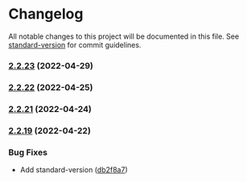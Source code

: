 # Changelog

All notable changes to this project will be documented in this file. See [standard-version](https://github.com/conventional-changelog/standard-version) for commit guidelines.

### [2.2.23](https://github.com/impleotv/stserver-release/compare/v2.2.22...v2.2.23) (2022-04-29)

### [2.2.22](https://github.com/impleotv/stserver-release/compare/v2.2.21...v2.2.22) (2022-04-25)

### [2.2.21](https://github.com/impleotv/stserver-release/compare/v2.2.20...v2.2.21) (2022-04-24)

### [2.2.19](https://github.com/impleotv/stserver-release/compare/v2.2.18...v2.2.19) (2022-04-22)


### Bug Fixes

* Add standard-version ([db2f8a7](https://github.com/impleotv/stserver-release/commit/db2f8a71403902ab70a5d217eecc01f10d7181c4))
